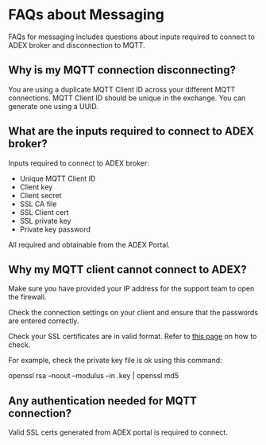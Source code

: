 # FAQs about Messaging

FAQs for messaging includes questions about inputs required to connect to ADEX broker and disconnection to MQTT. 

## Why is my MQTT connection disconnecting? 

You are using a duplicate MQTT Client ID across your different MQTT connections. MQTT Client ID should be unique in the exchange. You can generate one using a UUID.

## What are the inputs required to connect to ADEX broker?

Inputs required to connect to ADEX broker:

- Unique MQTT Client ID
- Client key
- Client secret
- SSL CA file
- SSL Client cert
- SSL private key
- Private key password

All required and obtainable from the ADEX Portal.

## Why my MQTT client cannot connect to ADEX?

Make sure you have provided your IP address for the support team to open the firewall.

Check the connection settings on your client and ensure that the passwords are entered correctly.

Check your SSL certificates are in valid format. Refer to [this page](https://www.ssl247.com/kb/ssl-certificates/troubleshooting/certificate-matches-private-key) on how to check.

For example, check the private key file is ok using this command:

openssl rsa –noout –modulus –in <file>.key | openssl md5

## Any authentication needed for MQTT connection?
  
Valid SSL certs generated from ADEX portal is required to connect.
  
  
  
 
